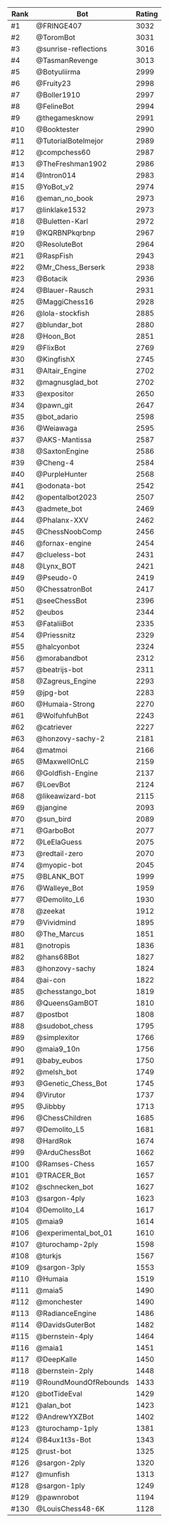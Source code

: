Rank|Bot|Rating
---|---|---
#1|@FRINGE407|3032
#2|@ToromBot|3031
#3|@sunrise-reflections|3016
#4|@TasmanRevenge|3013
#5|@Botyuliirma|2999
#6|@Fruity23|2998
#7|@Boller1910|2997
#8|@FelineBot|2994
#9|@thegamesknow|2991
#10|@Booktester|2990
#11|@TutorialBotelmejor|2989
#12|@compchess60|2987
#13|@TheFreshman1902|2986
#14|@Intron014|2983
#15|@YoBot_v2|2974
#16|@eman_no_book|2973
#17|@linklake1532|2973
#18|@Buletten-Karl|2972
#19|@KQRBNPkqrbnp|2967
#20|@ResoluteBot|2964
#21|@RaspFish|2943
#22|@Mr_Chess_Berserk|2938
#23|@Botacik|2936
#24|@Blauer-Rausch|2931
#25|@MaggiChess16|2928
#26|@lola-stockfish|2885
#27|@blundar_bot|2880
#28|@Hoon_Bot|2851
#29|@FlixBot|2769
#30|@KingfishX|2745
#31|@Altair_Engine|2702
#32|@magnusglad_bot|2702
#33|@expositor|2650
#34|@pawn_git|2647
#35|@bot_adario|2598
#36|@Weiawaga|2595
#37|@AKS-Mantissa|2587
#38|@SaxtonEngine|2586
#39|@Cheng-4|2584
#40|@PurpleHunter|2568
#41|@odonata-bot|2542
#42|@opentalbot2023|2507
#43|@admete_bot|2469
#44|@Phalanx-XXV|2462
#45|@ChessNoobComp|2456
#46|@fornax-engine|2454
#47|@clueless-bot|2431
#48|@Lynx_BOT|2421
#49|@Pseudo-0|2419
#50|@ChessatronBot|2417
#51|@seeChessBot|2396
#52|@eubos|2344
#53|@FataliiBot|2335
#54|@Priessnitz|2329
#55|@halcyonbot|2324
#56|@morabandbot|2312
#57|@beatrijs-bot|2311
#58|@Zagreus_Engine|2293
#59|@jpg-bot|2283
#60|@Humaia-Strong|2270
#61|@WolfuhfuhBot|2243
#62|@catriever|2227
#63|@honzovy-sachy-2|2181
#64|@matmoi|2166
#65|@MaxwellOnLC|2159
#66|@Goldfish-Engine|2137
#67|@LoevBot|2124
#68|@likeawizard-bot|2115
#69|@jangine|2093
#70|@sun_bird|2089
#71|@GarboBot|2077
#72|@LeElaGuess|2075
#73|@redtail-zero|2070
#74|@myopic-bot|2045
#75|@BLANK_BOT|1999
#76|@Walleye_Bot|1959
#77|@Demolito_L6|1930
#78|@zeekat|1912
#79|@Vividmind|1895
#80|@The_Marcus|1851
#81|@notropis|1836
#82|@hans68Bot|1827
#83|@honzovy-sachy|1824
#84|@ai-con|1822
#85|@chesstango_bot|1819
#86|@QueensGamBOT|1810
#87|@postbot|1808
#88|@sudobot_chess|1795
#89|@simplexitor|1766
#90|@maia9_10n|1756
#91|@baby_eubos|1750
#92|@melsh_bot|1749
#93|@Genetic_Chess_Bot|1745
#94|@Virutor|1737
#95|@Jibbby|1713
#96|@ChessChildren|1685
#97|@Demolito_L5|1681
#98|@HardRok|1674
#99|@ArduChessBot|1662
#100|@Ramses-Chess|1657
#101|@TRACER_Bot|1657
#102|@schnecken_bot|1627
#103|@sargon-4ply|1623
#104|@Demolito_L4|1617
#105|@maia9|1614
#106|@experimental_bot_01|1610
#107|@turochamp-2ply|1598
#108|@turkjs|1567
#109|@sargon-3ply|1553
#110|@Humaia|1519
#111|@maia5|1490
#112|@monchester|1490
#113|@RadianceEngine|1486
#114|@DavidsGuterBot|1482
#115|@bernstein-4ply|1464
#116|@maia1|1451
#117|@DeepKalle|1450
#118|@bernstein-2ply|1448
#119|@RoundMoundOfRebounds|1433
#120|@botTideEval|1429
#121|@alan_bot|1423
#122|@AndrewYXZBot|1402
#123|@turochamp-1ply|1381
#124|@B4ux1t3s-Bot|1343
#125|@rust-bot|1325
#126|@sargon-2ply|1320
#127|@munfish|1313
#128|@sargon-1ply|1249
#129|@pawnrobot|1194
#130|@LouisChess48-6K|1128
